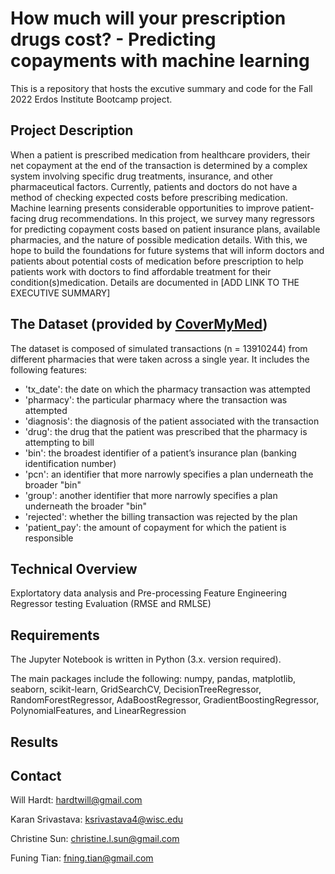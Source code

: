 # How much will your prescription drugs cost? - Predicting copayments with machine learning

This is a repository that hosts the excutive summary and code for the Fall 2022 Erdos Institute Bootcamp project. 

## Project Description
When a patient is prescribed medication from healthcare providers, their net copayment at the end of the transaction is determined by a complex system involving specific drug treatments, insurance, and other pharmaceutical factors. Currently, patients and doctors do not have a method of checking expected costs before prescribing medication. Machine learning presents considerable opportunities to improve patient-facing drug recommendations. In this project, we survey many regressors for predicting copayment costs based on patient insurance plans, available pharmacies, and the nature of possible medication details. With this, we hope to build the foundations for future systems that will inform doctors and patients about potential costs of medication before prescription to help patients work with doctors to find affordable treatment for their condition(s)medication. Details are documented in [ADD LINK TO THE EXECUTIVE SUMMARY]

## The Dataset (provided by [CoverMyMed](https://www.covermymeds.com/main/))
The dataset is composed of simulated transactions (n = 13910244) from different pharmacies that were taken across a single year. It includes the following features:
* 'tx_date': the date on which the pharmacy transaction was attempted
* 'pharmacy': the particular pharmacy where the transaction was attempted
* 'diagnosis': the diagnosis of the patient associated with the transaction
* 'drug': the drug that the patient was prescribed that the pharmacy is attempting to bill
* 'bin': the broadest identifier of a patient’s insurance plan (banking identification number)
* 'pcn': an identifier that more narrowly specifies a plan underneath the broader "bin"
* 'group': another identifier that more narrowly specifies a plan underneath the broader "bin"
* 'rejected': whether the billing transaction was rejected by the plan
* 'patient_pay': the amount of copayment for which the patient is responsible

## Technical Overview 
Explortatory data analysis and Pre-processing
Feature Engineering
Regressor testing
Evaluation (RMSE and RMLSE)


## Requirements 
The Jupyter Notebook is written in Python (3.x. version required).

The main packages include the following: numpy, pandas, matplotlib, seaborn, scikit-learn, GridSearchCV, DecisionTreeRegressor, RandomForestRegressor, AdaBoostRegressor, GradientBoostingRegressor, PolynomialFeatures, and LinearRegression

## Results

## Contact
Will Hardt: hardtwill@gmail.com

Karan Srivastava: ksrivastava4@wisc.edu

Christine Sun: christine.l.sun@gmail.com

Funing Tian: fning.tian@gmail.com



